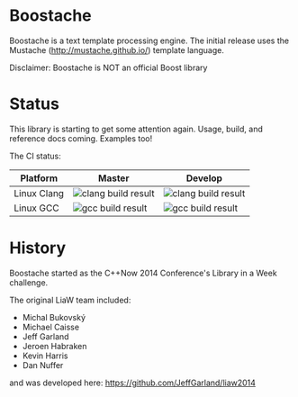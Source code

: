 Boostache
========

Boostache is a text template processing engine. The initial release uses the Mustache (http://mustache.github.io/) template language.

Disclaimer: Boostache is NOT an official Boost library


Status
==============

This library is starting to get some attention again. Usage, build, and reference docs coming. Examples too!

The CI status:

Platform     | Master          | Develop
------------ | -------------   | -------------
Linux Clang  | ![clang build result](https://bamboo.cierecloud.com/plugins/servlet/buildStatusImage/BSTCH-FMC) | ![clang build result](https://bamboo.cierecloud.com/plugins/servlet/buildStatusImage/BSTCH-FMC0)
Linux GCC    | ![gcc build result](https://bamboo.cierecloud.com/plugins/servlet/buildStatusImage/BSTCH-MAS) | ![gcc build result](https://bamboo.cierecloud.com/plugins/servlet/buildStatusImage/BSTCH-MAS0)


History
==============

Boostache started as the C++Now 2014 Conference's Library in a Week challenge.

The original LiaW team included:

- Michal Bukovský
- Michael Caisse
- Jeff Garland
- Jeroen Habraken
- Kevin Harris
- Dan Nuffer

and was developed here:
https://github.com/JeffGarland/liaw2014



